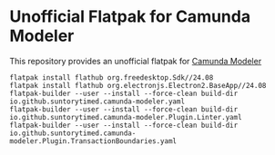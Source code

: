 # Unofficial Flatpak for Camunda Modeler
This repository provides an unofficial flatpak for [Camunda Modeler](https://github.com/camunda/camunda-modeler)
```
flatpak install flathub org.freedesktop.Sdk//24.08
flatpak install flathub org.electronjs.Electron2.BaseApp//24.08
flatpak-builder --user --install --force-clean build-dir io.github.suntorytimed.camunda-modeler.yaml
flatpak-builder --user --install --force-clean build-dir io.github.suntorytimed.camunda-modeler.Plugin.Linter.yaml
flatpak-builder --user --install --force-clean build-dir io.github.suntorytimed.camunda-modeler.Plugin.TransactionBoundaries.yaml
```
